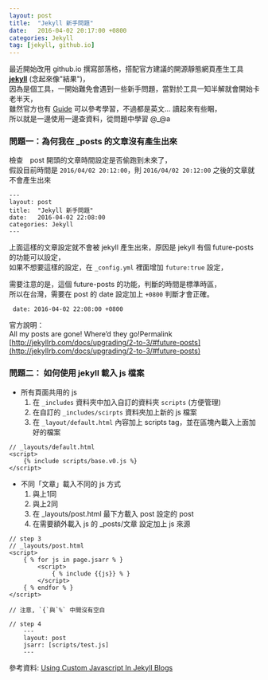 ```yaml
---
layout: post
title:  "Jekyll 新手問題"
date:   2016-04-02 20:17:00 +0800
categories: Jekyll
tag: [jekyll, github.io]
---
```


最近開始改用 github.io 撰寫部落格，搭配官方建議的開源靜態網頁產生工具 **[jekyll](https://jekyllrb.com/)** (念起來像"結果")，  
因為是個工具，一開始難免會遇到一些新手問題，當對於工具一知半解就會開始卡老半天，  
雖然官方也有 [Guide](https://jekyllrb.com/docs/home/) 可以參考學習，不過都是英文... 讀起來有些睏，  
所以就是一邊使用一邊查資料，從問題中學習 @_@a

### 問題一：為何我在 _posts 的文章沒有產生出來
檢查　post 開頭的文章時間設定是否偷跑到未來了，  
假設目前時間是 `2016/04/02 20:12:00`，則 `2016/04/02 20:12:00` 之後的文章就不會產生出來 　　
        
    ---
    layout: post
    title:  "Jekyll 新手問題"
    date:   2016-04-02 22:08:00
    categories: Jekyll
    ---
    
上面這樣的文章設定就不會被 jekyll 產生出來，原因是 jekyll 有個 future-posts 的功能可以設定，  
如果不想要這樣的設定，在 `_config.yml` 裡面增加 `future:true` 設定，  

需要注意的是，這個 future-posts 的功能，判斷的時間是標準時區，  
所以在台灣，需要在 post 的 date 設定加上 `+0800` 判斷才會正確。

     date: 2016-04-02 22:08:00 +0800

官方說明：  
All my posts are gone! Where’d they go!Permalink  
[http://jekyllrb.com/docs/upgrading/2-to-3/#future-posts](http://jekyllrb.com/docs/upgrading/2-to-3/#future-posts)


### 問題二： 如何使用 jekyll 載入 js 檔案

- 所有頁面共用的 js
    1. 在 `_includes` 資料夾中加入自訂的資料夾 `scripts` (方便管理)
    2. 在自訂的 `_includes/scirpts` 資料夾加上新的 js 檔案
    3. 在 `_layout/default.html` 內容加上 scripts tag，並在區塊內載入上面加好的檔案  

```
// _layouts/default.html
<script>
    {% include scripts/base.v0.js %}
</script>
``` 

- 不同「文章」載入不同的 js 方式  
    1. 與上1同
    2. 與上2同
    3. 在 _layouts/post.html 最下方載入 post 設定的 post  
    4. 在需要額外載入 js 的 _posts/文章 設定加上 js 來源 

```
// step 3
// _layouts/post.html
<script>
    { % for js in page.jsarr % }
        <script>
            { % include {{js}} % }
        </script>
    { % endfor % }
</script>

// 注意, `{`與`%` 中間沒有空白
```

```
// step 4
    ---
    layout: post
    jsarr: [scripts/test.js]
    ---
```

參考資料: [Using Custom Javascript In Jekyll Blogs](http://etosch.github.io/2016/03/09/using-custom-javascript-in-jekyll-blogs.html)